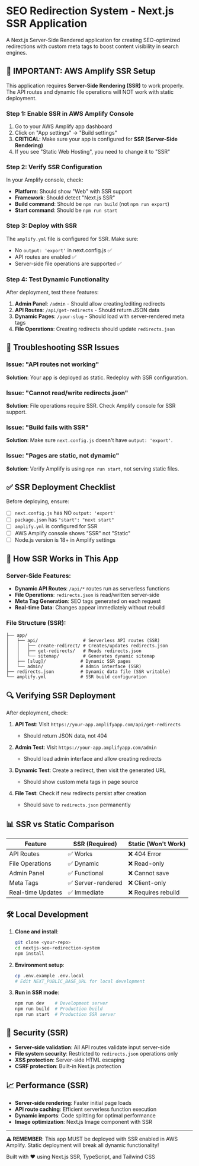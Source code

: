 # SEO Redirection System - Next.js SSR Application

A Next.js Server-Side Rendered application for creating SEO-optimized redirections with custom meta tags to boost content visibility in search engines.

## 🚨 IMPORTANT: AWS Amplify SSR Setup

This application requires **Server-Side Rendering (SSR)** to work properly. The API routes and dynamic file operations will NOT work with static deployment.

### Step 1: Enable SSR in AWS Amplify Console

1. Go to your AWS Amplify app dashboard
2. Click on "App settings" → "Build settings"
3. **CRITICAL**: Make sure your app is configured for **SSR (Server-Side Rendering)**
4. If you see "Static Web Hosting", you need to change it to "SSR"

### Step 2: Verify SSR Configuration

In your Amplify console, check:
- **Platform**: Should show "Web" with SSR support
- **Framework**: Should detect "Next.js SSR"
- **Build command**: Should be `npm run build` (not `npm run export`)
- **Start command**: Should be `npm run start`

### Step 3: Deploy with SSR

The `amplify.yml` file is configured for SSR. Make sure:
- No `output: 'export'` in next.config.js ✅
- API routes are enabled ✅
- Server-side file operations are supported ✅

### Step 4: Test Dynamic Functionality

After deployment, test these features:
1. **Admin Panel**: `/admin` - Should allow creating/editing redirects
2. **API Routes**: `/api/get-redirects` - Should return JSON data
3. **Dynamic Pages**: `/your-slug` - Should load with server-rendered meta tags
4. **File Operations**: Creating redirects should update `redirects.json`

## 🔧 Troubleshooting SSR Issues

### Issue: "API routes not working"
**Solution**: Your app is deployed as static. Redeploy with SSR configuration.

### Issue: "Cannot read/write redirects.json"
**Solution**: File operations require SSR. Check Amplify console for SSR support.

### Issue: "Build fails with SSR"
**Solution**: Make sure `next.config.js` doesn't have `output: 'export'`.

### Issue: "Pages are static, not dynamic"
**Solution**: Verify Amplify is using `npm run start`, not serving static files.

## ✅ SSR Deployment Checklist

Before deploying, ensure:
- [ ] `next.config.js` has NO `output: 'export'`
- [ ] `package.json` has `"start": "next start"`
- [ ] `amplify.yml` is configured for SSR
- [ ] AWS Amplify console shows "SSR" not "Static"
- [ ] Node.js version is 18+ in Amplify settings

## 🚀 How SSR Works in This App

### Server-Side Features:
- **Dynamic API Routes**: `/api/*` routes run as serverless functions
- **File Operations**: `redirects.json` is read/written server-side
- **Meta Tag Generation**: SEO tags generated on each request
- **Real-time Data**: Changes appear immediately without rebuild

### File Structure (SSR):
```
├── app/
│   ├── api/                 # Serverless API routes (SSR)
│   │   ├── create-redirect/ # Creates/updates redirects.json
│   │   ├── get-redirects/   # Reads redirects.json
│   │   └── sitemap/         # Generates dynamic sitemap
│   ├── [slug]/             # Dynamic SSR pages
│   └── admin/              # Admin interface (SSR)
├── redirects.json          # Dynamic data file (SSR writable)
└── amplify.yml             # SSR build configuration
```

## 🔍 Verifying SSR Deployment

After deployment, check:

1. **API Test**: Visit `https://your-app.amplifyapp.com/api/get-redirects`
   - Should return JSON data, not 404

2. **Admin Test**: Visit `https://your-app.amplifyapp.com/admin`
   - Should load admin interface and allow creating redirects

3. **Dynamic Test**: Create a redirect, then visit the generated URL
   - Should show custom meta tags in page source

4. **File Test**: Check if new redirects persist after creation
   - Should save to `redirects.json` permanently

## 📊 SSR vs Static Comparison

| Feature | SSR (Required) | Static (Won't Work) |
|---------|----------------|---------------------|
| API Routes | ✅ Works | ❌ 404 Error |
| File Operations | ✅ Dynamic | ❌ Read-only |
| Admin Panel | ✅ Functional | ❌ Cannot save |
| Meta Tags | ✅ Server-rendered | ❌ Client-only |
| Real-time Updates | ✅ Immediate | ❌ Requires rebuild |

## 🛠️ Local Development

1. **Clone and install**:
   ```bash
   git clone <your-repo>
   cd nextjs-seo-redirection-system
   npm install
   ```

2. **Environment setup**:
   ```bash
   cp .env.example .env.local
   # Edit NEXT_PUBLIC_BASE_URL for local development
   ```

3. **Run in SSR mode**:
   ```bash
   npm run dev    # Development server
   npm run build  # Production build
   npm run start  # Production SSR server
   ```

## 🔐 Security (SSR)

- **Server-side validation**: All API routes validate input server-side
- **File system security**: Restricted to `redirects.json` operations only
- **XSS protection**: Server-side HTML escaping
- **CSRF protection**: Built-in Next.js protection

## 📈 Performance (SSR)

- **Server-side rendering**: Faster initial page loads
- **API route caching**: Efficient serverless function execution
- **Dynamic imports**: Code splitting for optimal performance
- **Image optimization**: Next.js Image component with SSR

---

**⚠️ REMEMBER**: This app MUST be deployed with SSR enabled in AWS Amplify. Static deployment will break all dynamic functionality!

Built with ❤️ using Next.js SSR, TypeScript, and Tailwind CSS